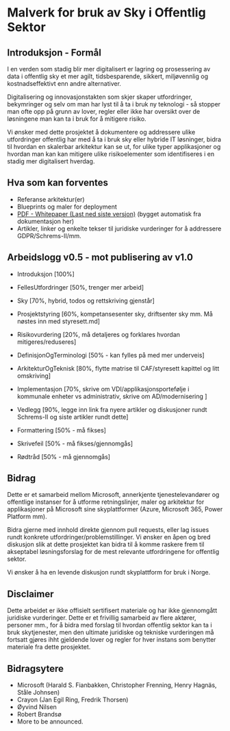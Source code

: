 # Malverk for bruk av Sky i Offentlig Sektor
## Introduksjon - Formål
I en verden som stadig blir mer digitalisert er lagring og prosessering av data i offentlig sky et mer agilt, tidsbesparende, sikkert, miljøvennlig og kostnadseffektivt enn andre alternativer.

Digitalisering og innovasjonstakten som skjer skaper utfordringer, bekymringer og selv om man har lyst til å ta i bruk ny teknologi - så stopper man ofte opp på grunn av lover, regler eller ikke har oversikt over de løsningene man kan ta i bruk for å mitigere risiko.

Vi ønsker med dette prosjektet å dokumentere og addressere ulike utfordringer offentlig har med å ta i bruk sky eller hybride IT løsninger, bidra til hvordan en skalerbar arkitektur kan se ut, for ulike typer applikasjoner og hvordan man kan kan mitigere ulike risikoelementer som identifiseres i en stadig mer digitalisert hverdag. 
## Hva som kan forventes
 - Referanse arkitektur(er)
 - Blueprints og maler for deployment
 - [PDF - Whitepaper (Last ned siste versjon)](https://github.com/haraldfianbakken/sky-i-offentlig-sektor/blob/main/build/whitepaper.pdf) (bygget automatisk fra dokumentasjon her)
 - Artikler, linker og enkelte tekser til juridiske vurderinger for å addressere GDPR/Schrems-II/mm. 

## Arbeidslogg v0.5 - mot publisering av v1.0

- Introduksjon [100%]
- FellesUtfordringer [50%, trenger mer arbeid]
- Sky [70%, hybrid, todos og rettskriving gjenstår]
- Prosjektstyring [60%, kompetansesenter sky, driftsenter sky mm. Må nøstes inn med styresett.md]
- Risikovurdering [20%, må detaljeres og forklares hvordan mitigeres/reduseres]
- DefinisjonOgTerminologi [50% - kan fylles på med mer underveis]
- ArkitekturOgTeknisk [80%, flytte matrise til CAF/styresett kapittel og litt omskriving]
- Implementasjon [70%, skrive om VDI/applikasjonsportefølje i kommunale enheter vs administrativ, skrive om AD/modernisering ]
- Vedlegg [90%, legge inn link fra nyere artikler og diskusjoner rundt Schrems-II og siste artikler rundt dette]

- Formattering [50% - må fikses]
- Skrivefeil [50% - må fikses/gjennomgås]
- Rødtråd [50% - må gjennomgås]
## Bidrag
Dette er et samarbeid mellom Microsoft, annerkjente tjenestelevandører og offentlige instanser for å utforme retningslinjer, maler og arkitektur for applikasjoner på Microsoft sine skyplattformer (Azure, Microsoft 365, Power Platform mm).

Bidra gjerne med innhold direkte gjennom pull requests, eller lag issues rundt konkrete utfordringer/problemstillinger. Vi ønsker en åpen og bred diskusjon slik at dette prosjektet kan bidra til å komme raskere frem til akseptabel løsningsforslag for de mest relevante utfordringene for offentlig sektor.

Vi ønsker å ha en levende diskusjon rundt skyplattform for bruk i Norge. 


## Disclaimer
Dette arbeidet er ikke offisielt sertifisert materiale og har ikke gjennomgått juridiske vurderinger. Dette er et frivillig samarbeid av flere aktører, personer mm., for å bidra med forslag til hvordan offentlig sektor kan ta i bruk skytjenester, men den ultimate juridiske og tekniske vurderingen må fortsatt gjøres ihht gjeldende lover og regler for hver instans som benytter materiale fra dette prosjektet.


## Bidragsytere
 - Microsoft (Harald S. Fianbakken, Christopher Frenning, Henry Hagnäs, Ståle Johnsen)
 - Crayon (Jan Egil Ring, Fredrik Thorsen)
 - Øyvind Nilsen
 - Robert Brandsø
 - More to be announced.
